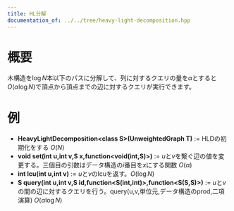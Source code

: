 ```yaml
---
title: HL分解
documentation_of: ../../tree/heavy-light-decomposition.hpp
---
```


# 概要
木構造を$\log N$本以下のパスに分解して、列に対するクエリの量を$α$とすると$O(α\log N)$で頂点から頂点までの辺に対するクエリが実行できます。  
# 例
- __HeavyLightDecomposition\<class S\>(UnweightedGraph T)__ := HLDの初期化をする $O(N)$
- __void set(int u,int v,S x,function<void(int,S)>)__ := $u$と$v$を繋ぐ辺の値を変更する。三個目の引数はデータ構造の$i$番目を$x$にする関数 $O(α)$
- __int lcu(int u,int v)__ := $u$と$v$のlcuを返す。$O(\log N)$
- __S query(int u,int v,S id,function<S(int,int)>,function<S(S,S)>)__ := $u$と$v$の間の辺に対するクエリを行う。query(u,v,単位元,データ構造のprod,二項演算) $O(α\log N)$